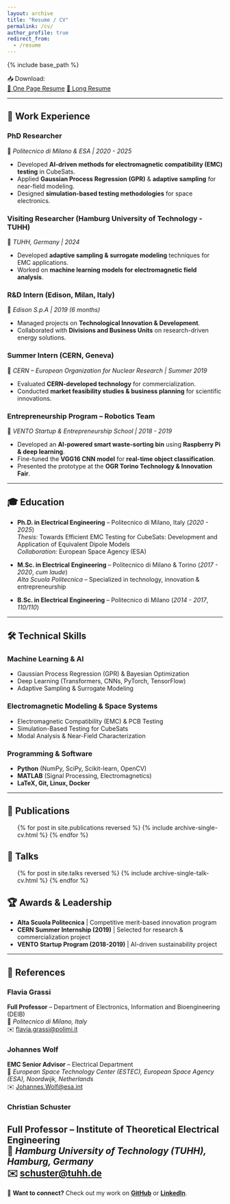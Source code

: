 ```yaml
---
layout: archive
title: "Resume / CV"
permalink: /cv/
author_profile: true
redirect_from:
  - /resume
---
```


{% include base_path %}

<!-- CV Download Section -->
<div class="cv-download-container">
  <span class="cv-download-text">📥 Download:</span>
  <div class="cv-buttons">
    <a href="{{ site.baseurl }}/files/CV_1page.pdf" target="_blank" class="cv-button">📄 One Page Resume</a>
    <a href="{{ site.baseurl }}/files/CV.pdf" target="_blank" class="cv-button">📜 Long Resume</a>
  </div>
</div>

---

## 💼 Work Experience  

### **PhD Researcher**  
📍 *Politecnico di Milano & ESA | 2020 - 2025*  
- Developed **AI-driven methods for electromagnetic compatibility (EMC) testing** in CubeSats.  
- Applied **Gaussian Process Regression (GPR)** & **adaptive sampling** for near-field modeling.  
- Designed **simulation-based testing methodologies** for space electronics.  

### **Visiting Researcher (Hamburg University of Technology - TUHH)**  
📍 *TUHH, Germany | 2024*  
- Developed **adaptive sampling & surrogate modeling** techniques for EMC applications.  
- Worked on **machine learning models for electromagnetic field analysis**.  

### **R&D Intern (Edison, Milan, Italy)**  
📍 *Edison S.p.A | 2019 (6 months)*  
- Managed projects on **Technological Innovation & Development**.  
- Collaborated with **Divisions and Business Units** on research-driven energy solutions.  

### **Summer Intern (CERN, Geneva)**  
📍 *CERN – European Organization for Nuclear Research | Summer 2019*  
- Evaluated **CERN-developed technology** for commercialization.  
- Conducted **market feasibility studies & business planning** for scientific innovations.  

### **Entrepreneurship Program – Robotics Team**  
📍 *VENTO Startup & Entrepreneurship School | 2018 - 2019*  
- Developed an **AI-powered smart waste-sorting bin** using **Raspberry Pi & deep learning**.  
- Fine-tuned the **VGG16 CNN model** for **real-time object classification**.  
- Presented the prototype at the **OGR Torino Technology & Innovation Fair**.  

---

## 🎓 Education  

- **Ph.D. in Electrical Engineering** – Politecnico di Milano, Italy (*2020 - 2025*)  
  *Thesis:* Towards Efficient EMC Testing for CubeSats: Development and Application of Equivalent Dipole Models  
  *Collaboration:* European Space Agency (ESA)  

- **M.Sc. in Electrical Engineering** – Politecnico di Milano & Torino (*2017 - 2020*, *cum laude*)  
  *Alta Scuola Politecnica* – Specialized in technology, innovation & entrepreneurship  

- **B.Sc. in Electrical Engineering** – Politecnico di Milano (*2014 - 2017*, *110/110*)  

---

## 🛠 **Technical Skills**  

### **Machine Learning & AI**  
- Gaussian Process Regression (GPR) & Bayesian Optimization  
- Deep Learning (Transformers, CNNs, PyTorch, TensorFlow)  
- Adaptive Sampling & Surrogate Modeling  

### **Electromagnetic Modeling & Space Systems**  
- Electromagnetic Compatibility (EMC) & PCB Testing  
- Simulation-Based Testing for CubeSats  
- Modal Analysis & Near-Field Characterization  

### **Programming & Software**  
- **Python** (NumPy, SciPy, Scikit-learn, OpenCV)  
- **MATLAB** (Signal Processing, Electromagnetics)  
- **LaTeX, Git, Linux, Docker**  

---

## 📄 **Publications**  
<ul>{% for post in site.publications reversed %}
  {% include archive-single-cv.html %}
{% endfor %}</ul>  

## 🎤 **Talks**  
<ul>{% for post in site.talks reversed %}
  {% include archive-single-talk-cv.html %}
{% endfor %}</ul>  

<!-- ## 🎓 **Teaching & Mentorship**  
<ul>{% for post in site.teaching reversed %}
  {% include archive-single-cv.html %}
{% endfor %}</ul>   -->

## 🏆 **Awards & Leadership**  
- **Alta Scuola Politecnica** | Competitive merit-based innovation program  
- **CERN Summer Internship (2019)** | Selected for research & commercialization project  
- **VENTO Startup Program (2018-2019)** | AI-driven sustainability project  

---

## 📑 **References**  

### **Flavia Grassi**  
**Full Professor** – Department of Electronics, Information and Bioengineering (DEIB)  
📍 *Politecnico di Milano, Italy*  
✉️ [flavia.grassi@polimi.it](mailto:flavia.grassi@polimi.it)  

### **Johannes Wolf**  
**EMC Senior Advisor** – Electrical Department  
📍 *European Space Technology Center (ESTEC), European Space Agency (ESA), Noordwijk, Netherlands*  
✉️ [Johannes.Wolf@esa.int](mailto:Johannes.Wolf@esa.int)  

### **Christian Schuster**  
**Full Professor** – Institute of Theoretical Electrical Engineering  
📍 *Hamburg University of Technology (TUHH), Hamburg, Germany*  
✉️ [schuster@tuhh.de](mailto:schuster@tuhh.de)  
---

📩 **Want to connect?** Check out my work on [**GitHub**](https://github.com/jtom95) or [**LinkedIn**](https://www.linkedin.com/in/tomas-monopoli-1b8600161).  
